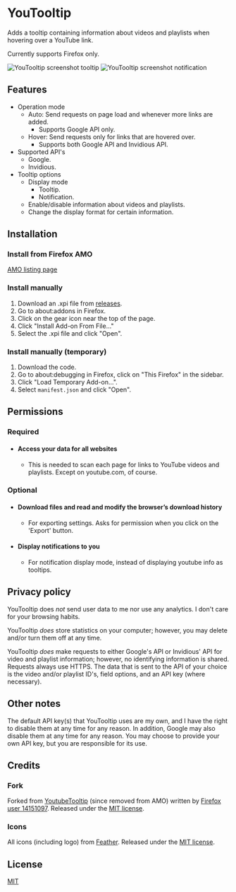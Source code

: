 # YouTooltip
Adds a tooltip containing information about videos and playlists when hovering over a YouTube link.

Currently supports Firefox only.

![YouTooltip screenshot tooltip](https://user-images.githubusercontent.com/34670767/187048059-01668031-cdc8-4d81-80e6-b8c316510ae8.jpg)
![YouTooltip screenshot notification](https://user-images.githubusercontent.com/34670767/187048070-cab54590-d3e2-487b-b24d-9a1db1cbbb41.jpg)


## Features
- Operation mode
	- Auto: Send requests on page load and whenever more links are added.
		- Supports Google API only.
	- Hover: Send requests only for links that are hovered over.
		- Supports both Google API and Invidious API.
- Supported API's
	- Google.
	- Invidious.
- Tooltip options
	- Display mode
		- Tooltip.
		- Notification.
	- Enable/disable information about videos and playlists.
	- Change the display format for certain information.

## Installation
### Install from Firefox AMO
[AMO listing page](https://addons.mozilla.org/en-US/firefox/addon/e6339faea0d34c5cb207/)
### Install manually
1. Download an .xpi file from [releases](https://github.com/JohnH-Github/YouTooltip/releases).
2. Go to about:addons in Firefox.
3. Click on the gear icon near the top of the page.
4. Click "Install Add-on From File..."
5. Select the .xpi file and click "Open".
### Install manually (temporary)
1. Download the code.
2. Go to about:debugging in Firefox, click on "This Firefox" in the sidebar.
3. Click "Load Temporary Add-on...".
4. Select ```manifest.json``` and click "Open".

## Permissions
### Required
- #### Access your data for all websites
	- This is needed to scan each page for links to YouTube videos and playlists. Except on youtube.com, of course.
### Optional
- #### Download files and read and modify the browser’s download history
	- For exporting settings. Asks for permission when you click on the 'Export' button.
- #### Display notifications to you
	- For notification display mode, instead of displaying youtube info as tooltips.

## Privacy policy
YouTooltip does *not* send user data to me nor use any analytics. I don't care for your browsing habits.

YouTooltip *does* store statistics on your computer; however, you may delete and/or turn them off at any time.

YouTooltip *does* make requests to either Google's API or Invidious' API for video and playlist information; however, no identifying information is shared. Requests always use HTTPS. The data that is sent to the API of your choice is the video and/or playlist ID's, field options, and an API key (where necessary).

## Other notes
The default API key(s) that YouTooltip uses are my own, and I have the right to disable them at any time for any reason. In addition, Google may also disable them at any time for any reason. You may choose to provide your own API key, but you are responsible for its use.

## Credits
### Fork
Forked from [YoutubeTooltip](https://addons.mozilla.org/en-US/firefox/addon/youtube_tooltip/) (since removed from AMO) written by [Firefox user 14151097](https://addons.mozilla.org/en-US/firefox/user/14151097/). Released under the [MIT license](https://opensource.org/licenses/mit-license.php).
### Icons
All icons (including logo) from [Feather](https://feathericons.com/). Released under the [MIT license](https://github.com/colebemis/feather/blob/master/LICENSE).

## License
[MIT](https://opensource.org/licenses/mit-license.php)
